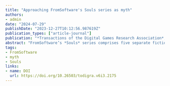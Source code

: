 ```yaml
---
title: "Approaching FromSoftware's Souls series as myth"
authors:
- admin
date: "2024-07-29"
publishDate: "2023-12-27T10:12:56.987619Z"
publication_types: ["article-journal"]
publication: "*Transactions of the Digital Games Research Association*, *6*(3)"
abstract: "FromSoftware’s *Souls* series comprises five separate fictional worlds, and yet is considered a series with a ‘spiritual’ connection. Although the games share the same developer, special attention has been paid, both in popular discourse and in research, to the distinctive character of FromSoftware’s worldbuilding and storytelling. I argue that a mythological approach allows us to better outline, analyse and put into relation the elements of these games. Mythology is understood as a model for understanding the world, following the work of Frog (2021) and Roland Barthes ([1972] 2009). This builds on mytholudics (Ford 2022), which adapts this understanding for the study of games. Through this, I examine three aspects of a potential *Souls* mythology: desire and purpose, godhood and divinity, and fire and dark. Additionally, I consider how the *Souls* community negotiates the *Souls* gameworlds, relating it to the role of folkloric storytellers in communities."
tags:
- FromSoftware
- myth
- Souls
links:
- name: DOI
  url: https://doi.org/10.26503/todigra.v6i3.2175
---
```

